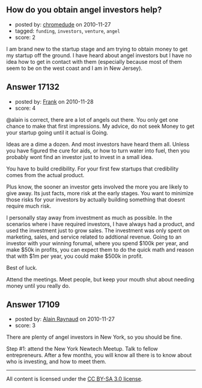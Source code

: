 ## How do you obtain angel investors help?

- posted by: [chromedude](https://stackexchange.com/users/-1/4239-chromedude) on 2010-11-27
- tagged: `funding`, `investors`, `venture`, `angel`
- score: 2

I am brand new to the startup stage and am trying to obtain money to get my startup off the ground. I have heard about angel investors but I have no idea how to get in contact with them (especially because most of them seem to be on the west coast and I am in New Jersey).


## Answer 17132

- posted by: [Frank](https://stackexchange.com/users/-1/4858-frank) on 2010-11-28
- score: 4

@alain is correct, there are a lot of angels out there.  You only get one chance to make that first impressions.  My advice, do not seek Money to get your startup going until it actual is Going.  

Ideas are a dime a dozen. And most investors have heard them all.  Unless you have figured the cure for aids, or how to turn water into fuel, then you probably wont find an investor just to invest in a small idea.

You have to build credibility. 
For your first few startups that credibility comes from the actual product.

Plus know, the sooner an investor gets involved the more you are likely to give away.
Its just facts, more risk at the early stages.
You want to minimize those risks for your investors by actually building something that doesnt require much risk.

I personally stay away from investment as much as possible.
In the scenarios where i have required investors, I have always had a product, and used the investment just to grow sales.  The investment was only spent on marketing, sales, and service related to addtional revenue.  Going to an investor with your winning forumal, where you spend $100k per year, and make $50k in profits, you can expect them to do the quick math and reason that with $1m per year, you could make $500k in profit. 

Best of luck.

Attend the meetings.
Meet people,
but keep your mouth shut about needing money until you really do.




## Answer 17109

- posted by: [Alain Raynaud](https://stackexchange.com/users/-1/502-alain-raynaud) on 2010-11-27
- score: 3

There are plenty of angel investors in New York, so you should be fine.

Step #1: attend the New York Newtech Meetup. Talk to fellow entrepreneurs. After a few months, you will know all there is to know about who is investing, and how to meet them.



---

All content is licensed under the [CC BY-SA 3.0 license](https://creativecommons.org/licenses/by-sa/3.0/).
